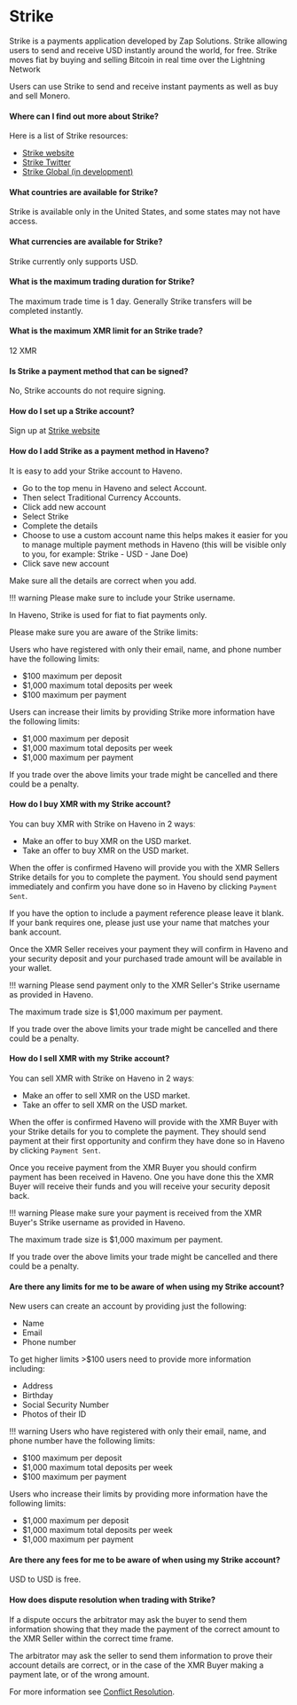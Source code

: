# Strike

Strike is a payments application developed by Zap Solutions. Strike allowing users to send and receive USD instantly around the world, for free. Strike moves fiat by buying and selling Bitcoin in real time over the Lightning Network

Users can use Strike to send and receive instant payments as well as buy and sell Monero.

#### Where can I find out more about Strike?

Here is a list of Strike resources:

- [Strike website](https://strike.me/)
- [Strike Twitter](https://twitter.com/ln_strike)
- [Strike Global (in development)](https://global.strike.me/en/)

#### What countries are available for Strike?

Strike is available only in the United States, and some states may not have access.

#### What currencies are available for Strike?

Strike currently only supports USD.

#### What is the maximum trading duration for Strike?

The maximum trade time is 1 day. Generally Strike transfers will be completed instantly.

#### What is the maximum XMR limit for an Strike trade?

12 XMR

#### Is Strike a payment method that can be signed?

No, Strike accounts do not require signing.

#### How do I set up a Strike account?

Sign up at [Strike website](https://strike.me/)

#### How do I add Strike as a payment method in Haveno?

It is easy to add your Strike account to Haveno.

- Go to the top menu in Haveno and select Account.
- Then select Traditional Currency Accounts.
- Click add new account
- Select Strike
- Complete the details
- Choose to use a custom account name this helps makes it easier for you to manage multiple payment methods in Haveno (this will be visible only to you, for example: Strike - USD - Jane Doe)
- Click save new account

Make sure all the details are correct when you add.

!!! warning
    Please make sure to include your Strike username.

In Haveno, Strike is used for fiat to fiat payments only.

Please make sure you are aware of the Strike limits:

Users who have registered with only their email, name, and phone number have the following limits:

- $100 maximum per deposit
- $1,000 maximum total deposits per week
- $100 maximum per payment

Users can increase their limits by providing Strike more information have the following limits:

- $1,000 maximum per deposit
- $1,000 maximum total deposits per week
- $1,000 maximum per payment

If you trade over the above limits your trade might be cancelled and there could be a penalty.

#### How do I buy XMR with my Strike account?

You can buy XMR with Strike on Haveno in 2 waysː

- Make an offer to buy XMR on the USD market.
- Take an offer to buy XMR on the USD market.

When the offer is confirmed Haveno will provide you with the XMR Sellers Strike details for you to complete the payment. You should send payment immediately and confirm you have done so in Haveno by clicking `Payment Sent`.

If you have the option to include a payment reference please leave it blank. If your bank requires one, please just use your name that matches your bank account.

Once the XMR Seller receives your payment they will confirm in Haveno and your security deposit and your purchased trade amount will be available in your wallet.

!!! warning
    Please send payment only to the XMR Seller's Strike username as provided in Haveno.

The maximum trade size is $1,000 maximum per payment.

If you trade over the above limits your trade might be cancelled and there could be a penalty.

#### How do I sell XMR with my Strike account?

You can sell XMR with Strike on Haveno in 2 waysː

- Make an offer to sell XMR on the USD market.
- Take an offer to sell XMR on the USD market.

When the offer is confirmed Haveno will provide with the XMR Buyer with your Strike details for you to complete the payment. They should send payment at their first opportunity and confirm they have done so in Haveno by clicking `Payment Sent`.

Once you receive payment from the XMR Buyer you should confirm payment has been received in Haveno. One you have done this the XMR Buyer will receive their funds and you will receive your security deposit back.

!!! warning
    Please make sure your payment is received from the XMR Buyer's Strike username as provided in Haveno.

The maximum trade size is $1,000 maximum per payment.

If you trade over the above limits your trade might be cancelled and there could be a penalty.

#### Are there any limits for me to be aware of when using my Strike account?

New users can create an account by providing just the following:

- Name
- Email
- Phone number

To get higher limits >$100 users need to provide more information including:

- Address
- Birthday
- Social Security Number
- Photos of their ID

!!! warning
    Users who have registered with only their email, name, and phone number have the following limits:

- $100 maximum per deposit
- $1,000 maximum total deposits per week
- $100 maximum per payment

Users who increase their limits by providing more information have the following limits:

- $1,000 maximum per deposit
- $1,000 maximum total deposits per week
- $1,000 maximum per payment

#### Are there any fees for me to be aware of when using my Strike account?

USD to USD is free.

#### How does dispute resolution when trading with Strike?

If a dispute occurs the arbitrator may ask the buyer to send them information showing that they made the payment of the correct amount to the XMR Seller within the correct time frame.

The arbitrator may ask the seller to send them information to prove their account details are correct, or in the case of the XMR Buyer making a payment late, or of the wrong amount.

For more information see [Conflict Resolution](../conflict-resolution.md).
